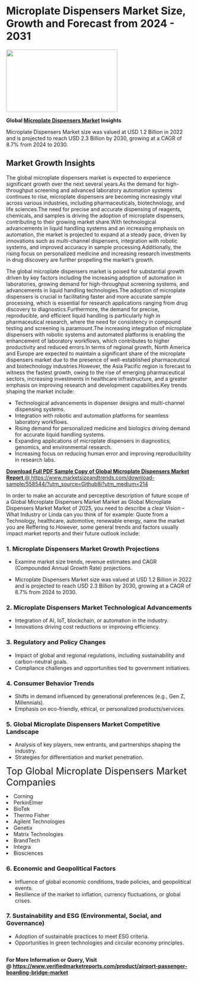 <H1>Microplate Dispensers Market Size, Growth and Forecast from 2024 - 2031</H1><img class="aligncenter size-medium wp-image-584254" src="https://thirdeyenews.in/wp-content/uploads/2024/09/Global-Market-Research-300x168.jpeg" alt="" width="300" height="168" /><p><strong>Global&nbsp;<a href="https://www.marketsizeandtrends.com/download-sample/558544/?utm_source=Github8j?utm_medium=214">Microplate Dispensers Market</a> Insights</strong></p><p>Microplate Dispensers Market size was valued at USD 1.2 Billion in 2022 and is projected to reach USD 2.3 Billion by 2030, growing at a CAGR of 8.7% from 2024 to 2030.</p><p><h2>Market Growth Insights</h2> <p>The global microplate dispensers market is expected to experience significant growth over the next several years.As the demand for high-throughput screening and advanced laboratory automation systems continues to rise, microplate dispensers are becoming increasingly vital across various industries, including pharmaceuticals, biotechnology, and life sciences.The need for precise and accurate dispensing of reagents, chemicals, and samples is driving the adoption of microplate dispensers, contributing to their growing market share.With technological advancements in liquid handling systems and an increasing emphasis on automation, the market is projected to expand at a steady pace, driven by innovations such as multi-channel dispensers, integration with robotic systems, and improved accuracy in sample processing.Additionally, the rising focus on personalized medicine and increasing research investments in drug discovery are further propelling the market's growth.</p> <p><a href="#"></a></p> <p>The global microplate dispensers market is poised for substantial growth driven by key factors including the increasing adoption of automation in laboratories, growing demand for high-throughput screening systems, and advancements in liquid handling technologies.The adoption of microplate dispensers is crucial in facilitating faster and more accurate sample processing, which is essential for research applications ranging from drug discovery to diagnostics.Furthermore, the demand for precise, reproducible, and efficient liquid handling is particularly high in pharmaceutical research, where the need for consistency in compound testing and screening is paramount.The increasing integration of microplate dispensers with robotic systems and automated platforms is enabling the enhancement of laboratory workflows, which contributes to higher productivity and reduced errors.In terms of regional growth, North America and Europe are expected to maintain a significant share of the microplate dispensers market due to the presence of well-established pharmaceutical and biotechnology industries.However, the Asia Pacific region is forecast to witness the fastest growth, owing to the rise of emerging pharmaceutical sectors, increasing investments in healthcare infrastructure, and a greater emphasis on improving research and development capabilities.Key trends shaping the market include: <ul> <li>Technological advancements in dispenser designs and multi-channel dispensing systems.</li> <li>Integration with robotic and automation platforms for seamless laboratory workflows.</li> <li>Rising demand for personalized medicine and biologics driving demand for accurate liquid handling systems.</li> <li>Expanding applications of microplate dispensers in diagnostics, genomics, and environmental research.</li> <li>Increasing focus on reducing human error and improving reproducibility in research labs.</li> </ul> <p><a href="#"></p><p><span class=""><strong>Download Full PDF Sample Copy of Global Microplate Dispensers Market Report</strong> @ <a href="https://www.marketsizeandtrends.com/download-sample/558544/?utm_source=Github8j?utm_medium=214" target="_blank">https://www.marketsizeandtrends.com/download-sample/558544/?utm_source=Github8j?utm_medium=214</a></span></p><p>In order to make an accurate and perceptive description of future scope of a Global&nbsp;Microplate Dispensers Market Market as Global&nbsp;Microplate Dispensers Market Market of 2025, you need to describe a clear Vision &ndash; What Industry or Linda can you think of for example: Quote from a Technology, healthcare, automotive, renewable energy, name the market you are Reffering to.However, some general trends and factors usually impact market reports and their future outlook include:</p><h3>1.&nbsp;<strong>Microplate Dispensers Market Growth Projections</strong></h3><ul><li>Examine market size trends, revenue estimates and CAGR (Compounded Annual Growth Rate) projections.</li><li><p>Microplate Dispensers Market size was valued at USD 1.2 Billion in 2022 and is projected to reach USD 2.3 Billion by 2030, growing at a CAGR of 8.7% from 2024 to 2030.</p></li></ul><h3>2.&nbsp;<strong>Microplate Dispensers Market Technological Advancements</strong></h3><ul><li>Integration of AI, IoT, blockchain, or automation in the industry.</li><li>Innovations driving cost reductions or improving efficiency.</li></ul><h3>3.&nbsp;<strong>Regulatory and Policy Changes</strong></h3><ul><li>Impact of global and regional regulations, including sustainability and carbon-neutral goals.</li><li>Compliance challenges and opportunities tied to government initiatives.</li></ul><h3>4.&nbsp;<strong>Consumer Behavior Trends</strong></h3><ul><li>Shifts in demand influenced by generational preferences (e.g., Gen Z, Millennials).</li><li>Emphasis on eco-friendly, ethical, or personalized products/services.</li></ul><h3>5.&nbsp;<strong>Global Microplate Dispensers Market Competitive Landscape</strong></h3><ul><li>Analysis of key players, new entrants, and partnerships shaping the industry.</li><li>Strategies for differentiation and market penetration.</li></ul><p data-pm-slice="1 1 []"><span style="color: inherit; font-family: inherit; font-size: 25px;">Top Global Microplate Dispensers Market Companies</span></p><div class="" data-test-id=""><p><li>Corning</li><li> PerkinElmer</li><li> BioTek</li><li> Thermo Fisher</li><li> Agilent Technologies</li><li> Genetix</li><li> Matrix Technologies</li><li> BrandTech</li><li> Integra</li><li> Biosciences</li></p></div><h3>6.&nbsp;<strong>Economic and Geopolitical Factors</strong></h3><ul><li>Influence of global economic conditions, trade policies, and geopolitical events.</li><li>Resilience of the market to inflation, currency fluctuations, or global crises.</li></ul><h3>7.&nbsp;<strong>Sustainability and ESG (Environmental, Social, and Governance)</strong></h3><ul><li>Adoption of sustainable practices to meet ESG criteria.</li><li>Opportunities in green technologies and circular economy principles.</li></ul><h2><strong style="font-size: 14px;">For More Information or Query, Visit @&nbsp;</strong><a style="background-color: #ffffff; font-size: 14px;" href="https://www.marketsizeandtrends.com/report/microplate-dispensers-market/" target="_blank">https://www.verifiedmarketreports.com/product/airport-passenger-boarding-bridge-market</a></h2>